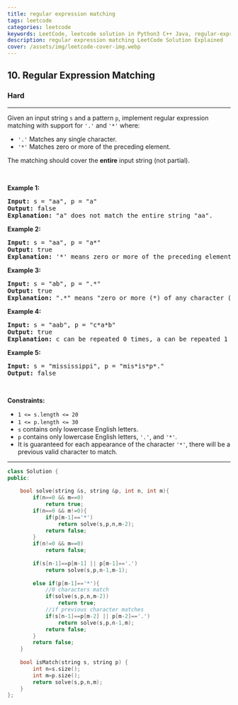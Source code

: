 ```yaml
---
title: regular expression matching
tags: leetcode
categories: leetcode
keywords: LeetCode, leetcode solution in Python3 C++ Java, regular-expression-matching solution
description: regular expression matching LeetCode Solution Explained
cover: /assets/img/leetcode-cover-img.webp
---
```





<h2>10. Regular Expression Matching</h2><h3>Hard</h3><hr><div><p>Given an input string <code>s</code>&nbsp;and a pattern <code>p</code>, implement regular expression matching with support for <code>'.'</code> and <code>'*'</code> where:</p>

<ul>
	<li><code>'.'</code> Matches any single character.​​​​</li>
	<li><code>'*'</code> Matches zero or more of the preceding element.</li>
</ul>

<p>The matching should cover the <strong>entire</strong> input string (not partial).</p>

<p>&nbsp;</p>
<p><strong>Example 1:</strong></p>

<pre><strong>Input:</strong> s = "aa", p = "a"
<strong>Output:</strong> false
<strong>Explanation:</strong> "a" does not match the entire string "aa".
</pre>

<p><strong>Example 2:</strong></p>

<pre><strong>Input:</strong> s = "aa", p = "a*"
<strong>Output:</strong> true
<strong>Explanation:</strong>&nbsp;'*' means zero or more of the preceding&nbsp;element, 'a'. Therefore, by repeating 'a' once, it becomes "aa".
</pre>

<p><strong>Example 3:</strong></p>

<pre><strong>Input:</strong> s = "ab", p = ".*"
<strong>Output:</strong> true
<strong>Explanation:</strong>&nbsp;".*" means "zero or more (*) of any character (.)".
</pre>

<p><strong>Example 4:</strong></p>

<pre><strong>Input:</strong> s = "aab", p = "c*a*b"
<strong>Output:</strong> true
<strong>Explanation:</strong>&nbsp;c can be repeated 0 times, a can be repeated 1 time. Therefore, it matches "aab".
</pre>

<p><strong>Example 5:</strong></p>

<pre><strong>Input:</strong> s = "mississippi", p = "mis*is*p*."
<strong>Output:</strong> false
</pre>

<p>&nbsp;</p>
<p><strong>Constraints:</strong></p>

<ul>
	<li><code>1 &lt;= s.length&nbsp;&lt;= 20</code></li>
	<li><code>1 &lt;= p.length&nbsp;&lt;= 30</code></li>
	<li><code>s</code> contains only lowercase English letters.</li>
	<li><code>p</code> contains only lowercase English letters, <code>'.'</code>, and&nbsp;<code>'*'</code>.</li>
	<li>It is guaranteed for each appearance of the character <code>'*'</code>, there will be a previous valid character to match.</li>
</ul>
</div>

---




```cpp
class Solution {
public:
    
    bool solve(string &s, string &p, int n, int m){
        if(n==0 && m==0)
            return true;
        if(n==0 && m!=0){
            if(p[m-1]=='*')
                return solve(s,p,n,m-2);
            return false;
        }
        if(n!=0 && m==0)
            return false;
        
        if(s[n-1]==p[m-1] || p[m-1]=='.')
            return solve(s,p,n-1,m-1);
        
        else if(p[m-1]=='*'){
            //0 characters match
            if(solve(s,p,n,m-2))
                return true;
            //if previous character matches
            if(s[n-1]==p[m-2] || p[m-2]=='.')
                return solve(s,p,n-1,m);
            return false;
        }
        return false;
    }
    
    bool isMatch(string s, string p) {
        int n=s.size();
        int m=p.size();
        return solve(s,p,n,m);
    }
};
```

